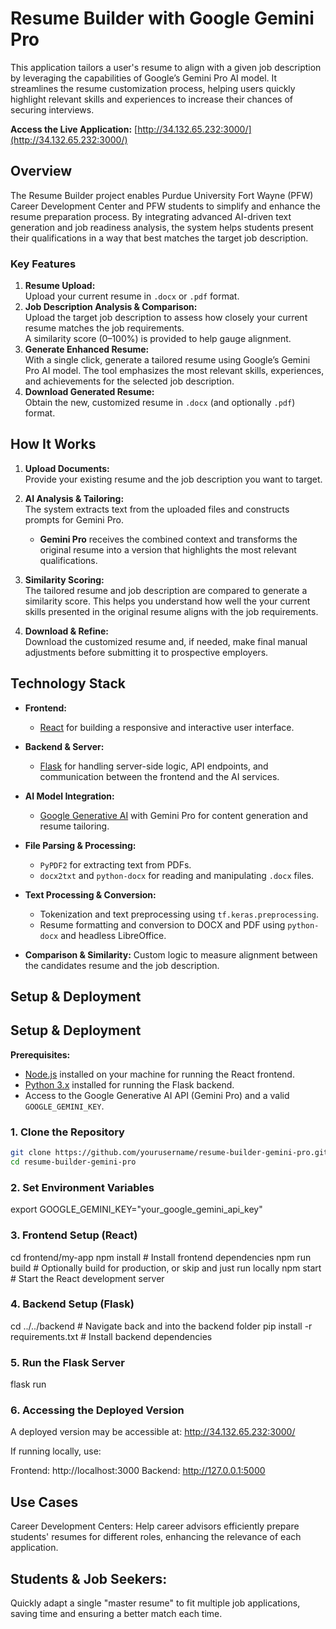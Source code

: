 # Resume Builder with Google Gemini Pro

This application tailors a user's resume to align with a given job description by leveraging the capabilities of Google’s Gemini Pro AI model. It streamlines the resume customization process, helping users quickly highlight relevant skills and experiences to increase their chances of securing interviews.

**Access the Live Application:** [http://34.132.65.232:3000/](http://34.132.65.232:3000/)

## Overview

The Resume Builder project enables Purdue University Fort Wayne (PFW) Career Development Center and PFW students to simplify and enhance the resume preparation process. By integrating advanced AI-driven text generation and job readiness analysis, the system helps students present their qualifications in a way that best matches the target job description.

### Key Features
1. **Resume Upload:**  
   Upload your current resume in `.docx` or `.pdf` format.
2. **Job Description Analysis & Comparison:**  
   Upload the target job description to assess how closely your current resume matches the job requirements.  
   A similarity score (0–100%) is provided to help gauge alignment.
3. **Generate Enhanced Resume:**  
   With a single click, generate a tailored resume using Google’s Gemini Pro AI model. The tool emphasizes the most relevant skills, experiences, and achievements for the selected job description.
4. **Download Generated Resume:**  
   Obtain the new, customized resume in `.docx` (and optionally `.pdf`) format.

## How It Works

1. **Upload Documents:**  
   Provide your existing resume and the job description you want to target.
   
2. **AI Analysis & Tailoring:**  
   The system extracts text from the uploaded files and constructs prompts for Gemini Pro.  
   - **Gemini Pro** receives the combined context and transforms the original resume into a version that highlights the most relevant qualifications.
   
3. **Similarity Scoring:**  
   The tailored resume and job description are compared to generate a similarity score. This helps you understand how well the your current skills presented in the original resume aligns with the job requirements.

4. **Download & Refine:**  
   Download the customized resume and, if needed, make final manual adjustments before submitting it to prospective employers.

## Technology Stack
- **Frontend:**  
  - [React](https://reactjs.org/) for building a responsive and interactive user interface.
  
- **Backend & Server:**  
  - [Flask](https://flask.palletsprojects.com/) for handling server-side logic, API endpoints, and communication between the frontend and the AI services.

- **AI Model Integration:**  
  - [Google Generative AI](https://cloud.google.com/gen-ai) with Gemini Pro for content generation and resume tailoring.

- **File Parsing & Processing:**  
  - `PyPDF2` for extracting text from PDFs.  
  - `docx2txt` and `python-docx` for reading and manipulating `.docx` files.

- **Text Processing & Conversion:**  
  - Tokenization and text preprocessing using `tf.keras.preprocessing`.  
  - Resume formatting and conversion to DOCX and PDF using `python-docx` and headless LibreOffice.

- **Comparison & Similarity:** Custom logic to measure alignment between the candidates resume and the job description.
  
## Setup & Deployment

## Setup & Deployment

**Prerequisites:**  
- [Node.js](https://nodejs.org/en/) installed on your machine for running the React frontend.
- [Python 3.x](https://www.python.org/downloads/) installed for running the Flask backend.
- Access to the Google Generative AI API (Gemini Pro) and a valid `GOOGLE_GEMINI_KEY`.

### 1. Clone the Repository
```bash
git clone https://github.com/yourusername/resume-builder-gemini-pro.git
cd resume-builder-gemini-pro
```
### 2. Set Environment Variables
export GOOGLE_GEMINI_KEY="your_google_gemini_api_key"

### 3. Frontend Setup (React)

cd frontend/my-app
npm install    # Install frontend dependencies
npm run build  # Optionally build for production, or skip and just run locally
npm start      # Start the React development server

### 4. Backend Setup (Flask)
cd ../../backend   # Navigate back and into the backend folder
pip install -r requirements.txt   # Install backend dependencies

### 5. Run the Flask Server
flask run

### 6. Accessing the Deployed Version
A deployed version may be accessible at: http://34.132.65.232:3000/

If running locally, use:

Frontend: http://localhost:3000
Backend: http://127.0.0.1:5000


## Use Cases
Career Development Centers:
Help career advisors efficiently prepare students' resumes for different roles, enhancing the relevance of each application.

## Students & Job Seekers:
Quickly adapt a single "master resume" to fit multiple job applications, saving time and ensuring a better match each time.
